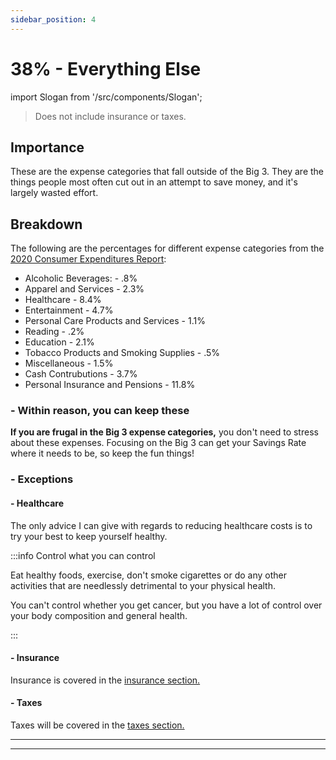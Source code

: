 ```yaml
---
sidebar_position: 4
---
```


# 38% - Everything Else

import Slogan from '/src/components/Slogan';

>Does not include insurance or taxes.

## Importance

These are the expense categories that fall outside of the Big 3. They are the things people most often cut out in an attempt to save money, and it's largely wasted effort.

## Breakdown

The following are the percentages for different expense categories from the [2020 Consumer Expenditures Report](https://www.bls.gov/opub/reports/consumer-expenditures/2020/pdf/home.pdf):

- Alcoholic Beverages: - .8%
- Apparel and Services - 2.3%
- Healthcare - 8.4%
- Entertainment - 4.7%
- Personal Care Products and Services - 1.1%
- Reading - .2%
- Education - 2.1%
- Tobacco Products and Smoking Supplies - .5%
- Miscellaneous - 1.5%
- Cash Contrubutions - 3.7%
- Personal Insurance and Pensions - 11.8%

### - Within reason, you can keep these

**If you are frugal in the Big 3 expense categories,** you don't need to stress about these expenses. Focusing on the Big 3 can get your Savings Rate where it needs to be, so keep the fun things!

### - Exceptions

#### - Healthcare

The only advice I can give with regards to reducing healthcare costs is to try your best to keep yourself healthy.

:::info Control what you can control

Eat healthy foods, exercise, don't smoke cigarettes or do any other activities that are needlessly detrimental to your physical health.

You can't control whether you get cancer, but you have a lot of control over your body composition and general health.

:::

#### - Insurance

Insurance is covered in the [insurance section.](insurance.md)

#### - Taxes

Taxes will be covered in the [taxes section.](taxes.md)

---
<Slogan/>

---